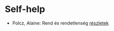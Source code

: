 # Self-help

- Polcz, Alaine: Rend és rendetlenség [részletek](_details/Polcz%2C%20Alaine.md#id_1442)